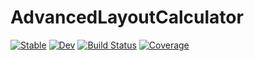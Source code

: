 # AdvancedLayoutCalculator

[![Stable](https://img.shields.io/badge/docs-stable-blue.svg)](https://Sandsquare-Tinkerbrain.github.io/AdvancedLayoutCalculator.jl/stable/)
[![Dev](https://img.shields.io/badge/docs-dev-blue.svg)](https://Sandsquare-Tinkerbrain.github.io/AdvancedLayoutCalculator.jl/dev/)
[![Build Status](https://github.com/Sandsquare-Tinkerbrain/AdvancedLayoutCalculator.jl/actions/workflows/CI.yml/badge.svg?branch=main)](https://github.com/Sandsquare-Tinkerbrain/AdvancedLayoutCalculator.jl/actions/workflows/CI.yml?query=branch%3Amain)
[![Coverage](https://codecov.io/gh/Sandsquare-Tinkerbrain/AdvancedLayoutCalculator.jl/branch/main/graph/badge.svg)](https://codecov.io/gh/Sandsquare-Tinkerbrain/AdvancedLayoutCalculator.jl)
